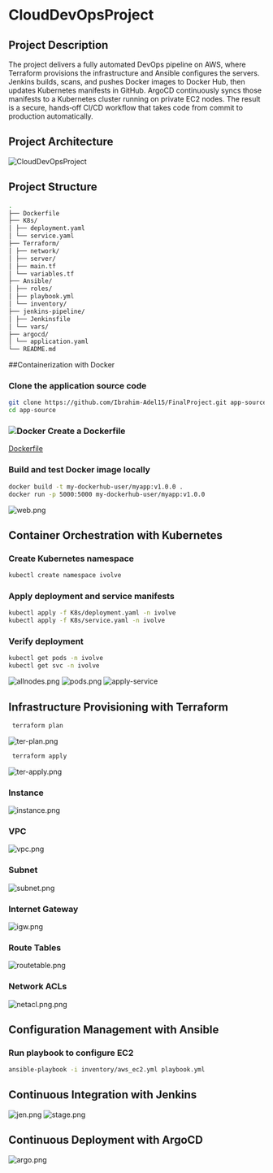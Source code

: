 # CloudDevOpsProject

## Project Description
The project delivers a fully automated DevOps pipeline on AWS, where Terraform provisions the infrastructure and Ansible configures the servers. Jenkins builds, scans, and pushes Docker images to Docker Hub, then updates Kubernetes manifests in GitHub. ArgoCD continuously syncs those manifests to a Kubernetes cluster running on private EC2 nodes. The result is a secure, hands‑off CI/CD workflow that takes code from commit to production automatically.

## Project Architecture
![CloudDevOpsProject](Screenshots/CloudDevOpsProject.png)

## Project Structure
```bash
.
├── Dockerfile
├── K8s/
│ ├── deployment.yaml
│ └── service.yaml
├── Terraform/
│ ├── network/
│ ├── server/
│ ├── main.tf
│ └── variables.tf
├── Ansible/
│ ├── roles/
│ ├── playbook.yml
│ └── inventory/
├── jenkins-pipeline/
│ ├── Jenkinsfile
│ └── vars/
├── argocd/
│ └── application.yaml
└── README.md
```
##Containerization with Docker

### Clone the application source code
```bash 
git clone https://github.com/Ibrahim-Adel15/FinalProject.git app-source
cd app-source
```
### ![Docker](https://img.shields.io/badge/Docker-2496ED?style=for-the-badge&logo=docker&logoColor=white) Create a Dockerfile 
[Dockerfile](Docker/Dockerfile)

### Build and test Docker image locally
```bash
docker build -t my-dockerhub-user/myapp:v1.0.0 .
docker run -p 5000:5000 my-dockerhub-user/myapp:v1.0.0
```
![web.png](Screenshots/web.png)

## Container Orchestration with Kubernetes

### Create Kubernetes namespace
```bash 
kubectl create namespace ivolve
```
### Apply deployment and service manifests
```bash 
kubectl apply -f K8s/deployment.yaml -n ivolve
kubectl apply -f K8s/service.yaml -n ivolve
```
###  Verify deployment
```bash
kubectl get pods -n ivolve
kubectl get svc -n ivolve
```
![allnodes.png](Screenshots/allnodes.png)
![pods.png](Screenshots/pods.png)
![apply-service](Screenshots/apply-service.png)

## Infrastructure Provisioning with Terraform
```bash
 terraform plan
```
![ter-plan.png](Screenshots/ter-plan.png)
```bash
 terraform apply 
```
![ter-apply.png](Screenshots/ter-apply.png)
### Instance
![instance.png](Screenshots/instance.png)
### VPC
![vpc.png](Screenshots/vpc.png)
### Subnet
![subnet.png](Screenshots/subnet.png)
### Internet Gateway
![igw.png](Screenshots/igw.png)
### Route Tables 
![routetable.png](Screenshots/routetable.png)
### Network ACLs 
![netacl.png.png](Screenshots/netacl.png)

## Configuration Management with Ansible
### Run playbook to configure EC2
```bash
ansible-playbook -i inventory/aws_ec2.yml playbook.yml
```
## Continuous Integration with Jenkins
![jen.png](Screenshots/jen.png)
![stage.png](Screenshots/stage.png)

## Continuous Deployment with ArgoCD
![argo.png](Screenshots/argo.png)
